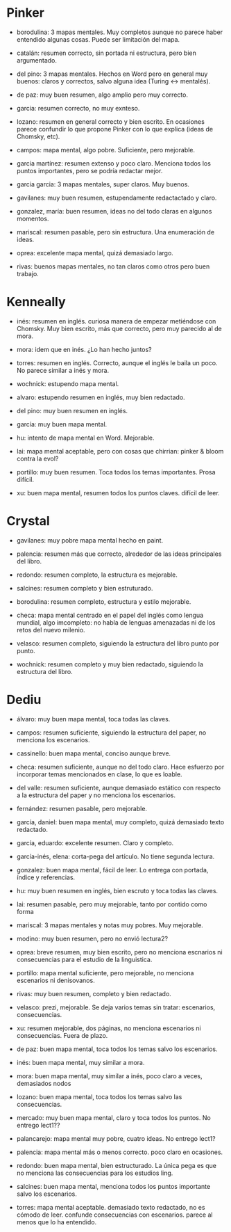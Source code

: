 # Pinker

- borodulina: 3 mapas mentales. Muy completos aunque no parece haber entendido
  algunas cosas. Puede ser limitación del mapa.
- catalán: resumen correcto, sin portada ni estructura, pero bien argumentado.
- del pino: 3 mapas mentales. Hechos en Word pero en general muy buenos: claros y correctos, salvo
  alguna idea (Turing <-> mentalés).
- de paz: muy buen resumen, algo amplio pero muy correcto.
- garcia: resumen correcto, no muy exnteso.
- lozano: resumen en general correcto y bien escrito. En ocasiones parece
  confundir lo que propone Pinker con lo que explica (ideas de Chomsky, etc).
- campos: mapa mental, algo pobre. Suficiente, pero mejorable.

- garcia martínez: resumen extenso y poco claro. Menciona todos los puntos importantes,
  pero se podría redactar mejor.
- garcia garcia: 3 mapas mentales, super claros. Muy buenos.
- gavilanes: muy buen resumen, estupendamente redactactado y claro.
- gonzalez, maría: buen resumen, ideas no del todo claras en algunos momentos.
- mariscal: resumen pasable, pero sin estructura. Una enumeración de ideas.
- oprea: excelente mapa mental, quizá demasiado largo. 
- rivas: buenos mapas mentales, no tan claros como otros pero buen trabajo.


# Kenneally

- inés: resumen en inglés. curiosa manera de empezar metiéndose con Chomsky.
  Muy bien escrito, más que correcto, pero muy parecido al de mora.
- mora: idem que en inés. ¿Lo han hecho juntos?
- torres: resumen en inglés. Correcto, aunque el inglés le baila un poco. No
  parece similar a inés y mora.
- wochnick: estupendo mapa mental.

- alvaro: estupendo resumen en inglés, muy bien redactado.
- del pino: muy buen resumen en inglés.
- garcía: muy buen mapa mental. 
- hu: intento de mapa mental en Word. Mejorable. 
- lai: mapa mental aceptable, pero con cosas que chirrian: pinker & bloom
  contra la evol?
- portillo: muy buen resumen. Toca todos los temas importantes. Prosa difícil.
- xu: buen mapa mental, resumen todos los puntos claves. difícil de leer. 


# Crystal

- gavilanes: muy pobre mapa mental hecho en paint. 
- palencia: resumen más que correcto, alrededor de las ideas principales del
  libro.
- redondo: resumen completo, la estructura es mejorable.
- salcines: resumen completo y bien estruturado.

- borodulina: resumen completo, estructura y estilo mejorable.
- checa: mapa mental centrado en el papel del inglés como lengua mundial, algo imcompleto: no habla de lenguas amenazadas ni de los
  retos del nuevo milenio.
- velasco: resumen completo, siguiendo la estructura del libro punto por punto.
- wochnick: resumen completo y muy bien redactado, siguiendo la estructura del
  libro.

# Dediu

- álvaro: muy buen mapa mental, toca todas las claves.
- campos: resumen suficiente, siguiendo la estructura del paper, no menciona los escenarios.
- cassinello: buen mapa mental, conciso aunque breve. 
- checa: resumen suficiente, aunque no del todo claro. Hace esfuerzo por
  incorporar temas mencionados en clase, lo que es loable.
- del valle: resumen suficiente, aunque demasiado estático con respecto a la
  estructura del paper y no menciona los escenarios.
- fernández: resumen pasable, pero mejorable.
- garcía, daniel: buen mapa mental, muy completo, quizá demasiado texto
  redactado. 
- garcía, eduardo: excelente resumen. Claro y completo. 
- garcía-inés, elena: corta-pega del artículo. No tiene segunda lectura. 
- gonzalez: buen mapa mental, fácil de leer. Lo entrega con portada, índice
  y referencias. 
- hu: muy buen resumen en inglés, bien escruto y toca todas las claves. 
- lai: resumen pasable, pero muy mejorable, tanto por contido como forma
- mariscal: 3 mapas mentales y notas muy pobres. Muy mejorable.
- modino: muy buen resumen, pero no envió lectura2?
- oprea: breve resumen, muy bien escrito, pero no menciona escnarios ni
  consecuencias para el estudio de la linguistica.
- portillo: mapa mental suficiente, pero mejorable, no menciona escenarios ni
  denisovanos. 
- rivas: muy buen resumen, completo y bien redactado.
- velasco: prezi, mejorable. Se deja varios temas sin tratar: escenarios,
  consecuencias. 
- xu: resumen mejorable, dos páginas, no menciona escenarios ni consecuencias.
  Fuera de plazo.

- de paz: buen mapa mental, toca todos los temas salvo los escenarios.
- inés: buen mapa mental, muy similar a mora.
- mora: buen mapa mental, muy similar a inés, poco claro a veces, demasiados nodos
- lozano: buen mapa mental, toca todos los temas salvo las consecuencias.
- mercado: muy buen mapa mental, claro y toca todos los puntos. No entrego
  lect1??
- palancarejo: mapa mental muy pobre, cuatro ideas. No entrego lect1?
- palencia: mapa mental más o menos correcto. poco claro en ocasiones.
- redondo: buen mapa mental, bien estructurado. La única pega es que no
  menciona las consecuencias para los estudios ling.
- salcines: buen mapa mental, menciona todos los puntos importante salvo los
  escenarios. 
- torres: mapa mental aceptable. demasiado texto redactado, no es cómodo de
  leer. confunde consecuencias con escenarios. parece al menos que lo ha
  entendido.

